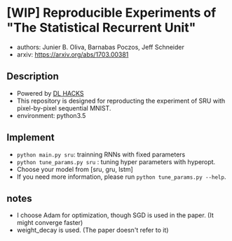 # [WIP] Reproducible Experiments of "The Statistical Recurrent Unit"

- authors: Junier B. Oliva, Barnabas Poczos, Jeff Schneider
- arxiv: https://arxiv.org/abs/1703.00381


## Description

- Powered by [DL HACKS](http://deeplearning.jp/hacks/)
- This repository is designed for reproducting the experiment of SRU with pixel-by-pixel sequential MNIST.
- environment: python3.5


## Implement

- `python main.py sru`: trainning RNNs with fixed parameters
- `python tune_params.py sru` : tuning hyper parameters with hyperopt.
- Choose your model from [sru, gru, lstm]
- If you need more information, please run `python tune_params.py --help`.


## notes

- I choose Adam for optimization, though SGD is used in the paper. (It might converge faster)
- weight_decay is used. (The paper doesn't refer to it)
